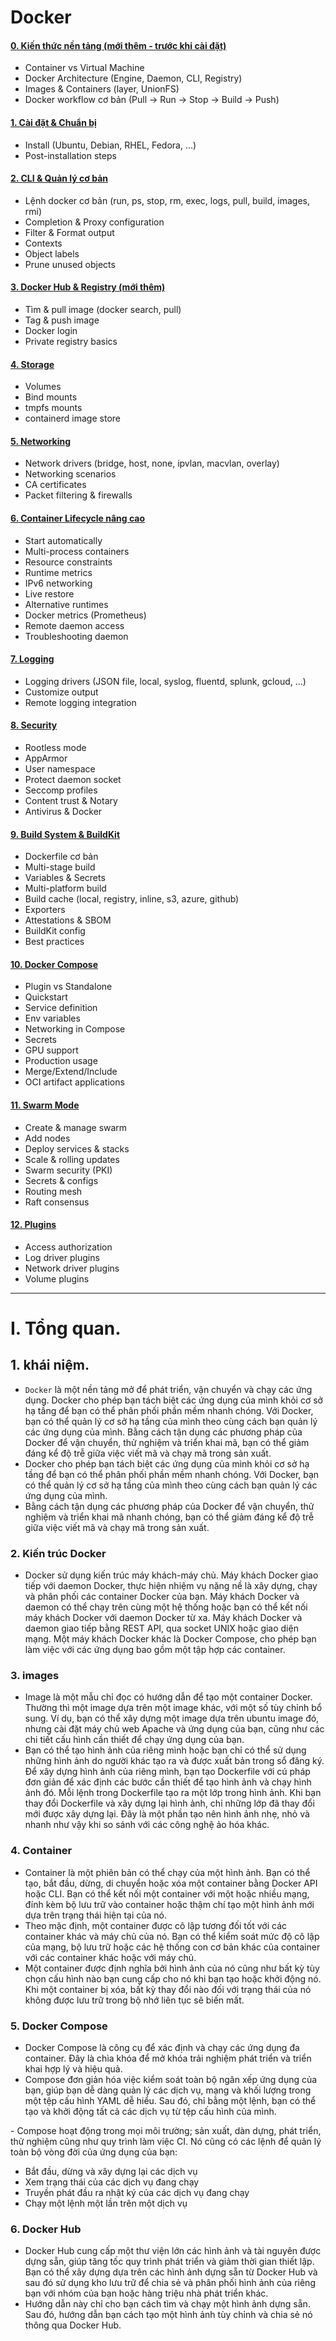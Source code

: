# Docker 



#### [0. Kiến thức nền tảng (mới thêm - trước khi cài đặt)](https://github.com/Phungvanquang/Website/tree/main/Docker/Ki%E1%BA%BFn%20th%E1%BB%A9c%20n%E1%BB%81n%20t%E1%BA%A3ng)
- Container vs Virtual Machine
- Docker Architecture (Engine, Daemon, CLI, Registry)
- Images & Containers (layer, UnionFS)
- Docker workflow cơ bản (Pull → Run → Stop → Build → Push)
#### [1. Cài đặt & Chuẩn bị]()
- Install (Ubuntu, Debian, RHEL, Fedora, ...)
- Post-installation steps
#### [2. CLI & Quản lý cơ bản](https://github.com/Phungvanquang/Website/tree/main/Docker/CLI)
- Lệnh docker cơ bản (run, ps, stop, rm, exec, logs, pull, build, images, rmi)
- Completion & Proxy configuration
- Filter & Format output
- Contexts
- Object labels
- Prune unused objects
#### [3. Docker Hub & Registry (mới thêm)](https://github.com/Phungvanquang/Website/tree/main/Docker/Docker%20Hub%20&%20Registry)
- Tìm & pull image (docker search, pull)
- Tag & push image
- Docker login
- Private registry basics
#### [4. Storage](https://github.com/Phungvanquang/Website/blob/main/Docker/Storage/README.md)
- Volumes
- Bind mounts
- tmpfs mounts
- containerd image store
#### [5. Networking]()
- Network drivers (bridge, host, none, ipvlan, macvlan, overlay)
- Networking scenarios
- CA certificates
- Packet filtering & firewalls
#### [6. Container Lifecycle nâng cao]()
- Start automatically
- Multi-process containers
- Resource constraints
- Runtime metrics
- IPv6 networking
- Live restore
- Alternative runtimes
- Docker metrics (Prometheus)
- Remote daemon access
- Troubleshooting daemon
#### [7. Logging]()
- Logging drivers (JSON file, local, syslog, fluentd, splunk, gcloud, ...)
- Customize output
- Remote logging integration
#### [8. Security]()
- Rootless mode
- AppArmor
- User namespace
- Protect daemon socket
- Seccomp profiles
- Content trust & Notary
- Antivirus & Docker
#### [9. Build System & BuildKit]()
- Dockerfile cơ bản
- Multi-stage build
- Variables & Secrets
- Multi-platform build
- Build cache (local, registry, inline, s3, azure, github)
- Exporters
- Attestations & SBOM
- BuildKit config
- Best practices
#### [10. Docker Compose]()
- Plugin vs Standalone
- Quickstart
- Service definition
- Env variables
- Networking in Compose
- Secrets
- GPU support
- Production usage
- Merge/Extend/Include
- OCI artifact applications
#### [11. Swarm Mode]()
- Create & manage swarm
- Add nodes
- Deploy services & stacks
- Scale & rolling updates
- Swarm security (PKI)
- Secrets & configs
- Routing mesh
- Raft consensus
#### [12. Plugins]()
- Access authorization
- Log driver plugins
- Network driver plugins
- Volume plugins
----------------------------------------------------------------------------------
# I. Tổng quan.
## 1. khái niệm. 
- `Docker` là một nền tảng mở để phát triển, vận chuyển và chạy các ứng dụng. Docker cho phép bạn tách biệt các ứng dụng của mình khỏi cơ sở hạ tầng để bạn có thể phân phối phần mềm nhanh chóng. Với Docker, bạn có thể quản lý cơ sở hạ tầng của mình theo cùng cách bạn quản lý các ứng dụng của mình. Bằng cách tận dụng các phương pháp của Docker để vận chuyển, thử nghiệm và triển khai mã, bạn có thể giảm đáng kể độ trễ giữa việc viết mã và chạy mã trong sản xuất.
- Docker cho phép bạn tách biệt các ứng dụng của mình khỏi cơ sở hạ tầng để bạn có thể phân phối phần mềm nhanh chóng. Với Docker, bạn có thể quản lý cơ sở hạ tầng của mình theo cùng cách bạn quản lý các ứng dụng của mình.
- Bằng cách tận dụng các phương pháp của Docker để vận chuyển, thử nghiệm và triển khai mã nhanh chóng, bạn có thể giảm đáng kể độ trễ giữa việc viết mã và chạy mã trong sản xuất.
### 2. Kiến trúc Docker
- Docker sử dụng kiến ​​trúc máy khách-máy chủ. Máy khách Docker giao tiếp với daemon Docker, thực hiện nhiệm vụ nặng nề là xây dựng, chạy và phân phối các container Docker của bạn. Máy khách Docker và daemon có thể chạy trên cùng một hệ thống hoặc bạn có thể kết nối máy khách Docker với daemon Docker từ xa. Máy khách Docker và daemon giao tiếp bằng REST API, qua socket UNIX hoặc giao diện mạng. Một máy khách Docker khác là Docker Compose, cho phép bạn làm việc với các ứng dụng bao gồm một tập hợp các container.

### 3. images
- Image là một mẫu chỉ đọc có hướng dẫn để tạo một container Docker. Thường thì một image dựa trên một image khác, với một số tùy chỉnh bổ sung. Ví dụ, bạn có thể xây dựng một image dựa trên ubuntu image đó, nhưng cài đặt máy chủ web Apache và ứng dụng của bạn, cũng như các chi tiết cấu hình cần thiết để chạy ứng dụng của bạn.
- Bạn có thể tạo hình ảnh của riêng mình hoặc bạn chỉ có thể sử dụng những hình ảnh do người khác tạo ra và được xuất bản trong sổ đăng ký. Để xây dựng hình ảnh của riêng mình, bạn tạo Dockerfile với cú pháp đơn giản để xác định các bước cần thiết để tạo hình ảnh và chạy hình ảnh đó. Mỗi lệnh trong Dockerfile tạo ra một lớp trong hình ảnh. Khi bạn thay đổi Dockerfile và xây dựng lại hình ảnh, chỉ những lớp đã thay đổi mới được xây dựng lại. Đây là một phần tạo nên hình ảnh nhẹ, nhỏ và nhanh như vậy khi so sánh với các công nghệ ảo hóa khác.
### 4. Container
- Container là một phiên bản có thể chạy của một hình ảnh. Bạn có thể tạo, bắt đầu, dừng, di chuyển hoặc xóa một container bằng Docker API hoặc CLI. Bạn có thể kết nối một container với một hoặc nhiều mạng, đính kèm bộ lưu trữ vào container hoặc thậm chí tạo một hình ảnh mới dựa trên trạng thái hiện tại của nó.
- Theo mặc định, một container được cô lập tương đối tốt với các container khác và máy chủ của nó. Bạn có thể kiểm soát mức độ cô lập của mạng, bộ lưu trữ hoặc các hệ thống con cơ bản khác của container với các container khác hoặc với máy chủ.
- Một container được định nghĩa bởi hình ảnh của nó cũng như bất kỳ tùy chọn cấu hình nào bạn cung cấp cho nó khi bạn tạo hoặc khởi động nó. Khi một container bị xóa, bất kỳ thay đổi nào đối với trạng thái của nó không được lưu trữ trong bộ nhớ liên tục sẽ biến mất.
### 5. Docker Compose
- Docker Compose là công cụ để xác định và chạy các ứng dụng đa container. Đây là chìa khóa để mở khóa trải nghiệm phát triển và triển khai hợp lý và hiệu quả.
- Compose đơn giản hóa việc kiểm soát toàn bộ ngăn xếp ứng dụng của bạn, giúp bạn dễ dàng quản lý các dịch vụ, mạng và khối lượng trong một tệp cấu hình YAML dễ hiểu. Sau đó, chỉ bằng một lệnh, bạn có thể tạo và khởi động tất cả các dịch vụ từ tệp cấu hình của mình.

\- Compose hoạt động trong mọi môi trường; sản xuất, dàn dựng, phát triển, thử nghiệm cũng như quy trình làm việc CI. Nó cũng có các lệnh để quản lý toàn bộ vòng đời của ứng dụng của bạn:

+ Bắt đầu, dừng và xây dựng lại các dịch vụ
+ Xem trạng thái của các dịch vụ đang chạy
+ Truyền phát đầu ra nhật ký của các dịch vụ đang chạy
+ Chạy một lệnh một lần trên một dịch vụ
### 6. Docker Hub
- Docker Hub cung cấp một thư viện lớn các hình ảnh và tài nguyên được dựng sẵn, giúp tăng tốc quy trình phát triển và giảm thời gian thiết lập. Bạn có thể xây dựng dựa trên các hình ảnh dựng sẵn từ Docker Hub và sau đó sử dụng kho lưu trữ để chia sẻ và phân phối hình ảnh của riêng bạn với nhóm của bạn hoặc hàng triệu nhà phát triển khác.
- Hướng dẫn này chỉ cho bạn cách tìm và chạy một hình ảnh dựng sẵn. Sau đó, hướng dẫn bạn cách tạo một hình ảnh tùy chỉnh và chia sẻ nó thông qua Docker Hub.
